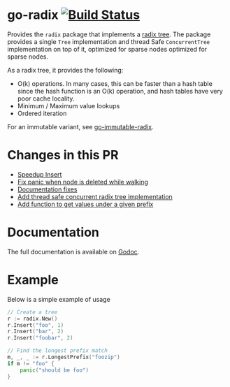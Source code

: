 go-radix [![Build Status](https://travis-ci.org/armon/go-radix.png)](https://travis-ci.org/armon/go-radix)
=========

Provides the `radix` package that implements a [radix tree](http://en.wikipedia.org/wiki/Radix_tree).
The package provides a single `Tree` implementation and thread Safe `ConcurrentTree` implementation on 
top of it, optimized for sparse nodes optimized for sparse nodes.

As a radix tree, it provides the following:
 * O(k) operations. In many cases, this can be faster than a hash table since
   the hash function is an O(k) operation, and hash tables have very poor cache locality.
 * Minimum / Maximum value lookups
 * Ordered iteration

For an immutable variant, see [go-immutable-radix](https://github.com/hashicorp/go-immutable-radix).

Changes in this PR
==================

- [Speedup Insert](https://github.com/armon/go-radix/pull/19)
- [Fix panic when node is deleted while walking](https://github.com/armon/go-radix/pull/14)
- [Documentation fixes](https://github.com/morrowc/go-radix.git)
- [Add thread safe concurrent radix tree implementation](https://github.com/ganesh-karthick/go-radix)
- [Add function to get values under a given prefix](https://github.com/lleonini/go-radix.git)

Documentation
=============

The full documentation is available on [Godoc](http://godoc.org/github.com/armon/go-radix).

Example
=======

Below is a simple example of usage

```go
// Create a tree
r := radix.New()
r.Insert("foo", 1)
r.Insert("bar", 2)
r.Insert("foobar", 2)

// Find the longest prefix match
m, _, _ := r.LongestPrefix("foozip")
if m != "foo" {
    panic("should be foo")
}
```

